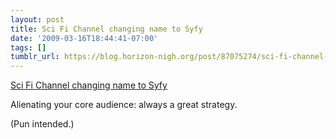 ```yaml
---
layout: post
title: Sci Fi Channel changing name to Syfy
date: '2009-03-16T18:44:41-07:00'
tags: []
tumblr_url: https://blog.horizon-nigh.org/post/87075274/sci-fi-channel-changing-name-to-syfy
---
```

[Sci Fi Channel changing name to Syfy](http://www.nytimes.com/2009/03/16/business/media/16adcol.html)  

Alienating your core audience: always a great strategy.

(Pun intended.)

